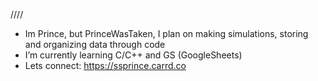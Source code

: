 ////
- Im Prince, but PrinceWasTaken, I plan on making simulations, storing and organizing data through code
- I’m currently learning C/C++ and GS (GoogleSheets)
- Lets connect: https://ssprince.carrd.co
<!---
PrinceWasTaken/PrinceWasTaken is a ✨ special ✨ repository because its `README.md` (this file) appears on your GitHub profile.
You can click the Preview link to take a look at your changes.
--->
